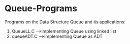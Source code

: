 # Queue-Programs
Programs on the Data Structure Queue and its applications:

1.  QueueLL.C  -->Implementing Queue using linked list
2.  queueADT.C -->Implementing Queue as ADT 
